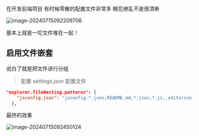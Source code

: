 在开发前端项目 有时候零散的配置文件非常多 眼花缭乱不是很清晰

![image-20240715092209706](https://gitee.com/zhaox010/pic-go-save/raw/master/image/202407150922774.png)

基本上就是一坨文件堆在一起！

## 启用文件嵌套

说白了就是把文件进行分组

> 配置 settings.json 配置文件

```json
"explorer.fileNesting.patterns": {
    "jsconfig.json": "jsconfig.*.json,README.md,*.json,*.js,.editorconfig,.gitignore,.npmrc,LICENSE,.env*,*.html,*.sh,Makefile"
  },
```

最终的效果

![image-20240715092450124](https://gitee.com/zhaox010/pic-go-save/raw/master/image/202407150924159.png)